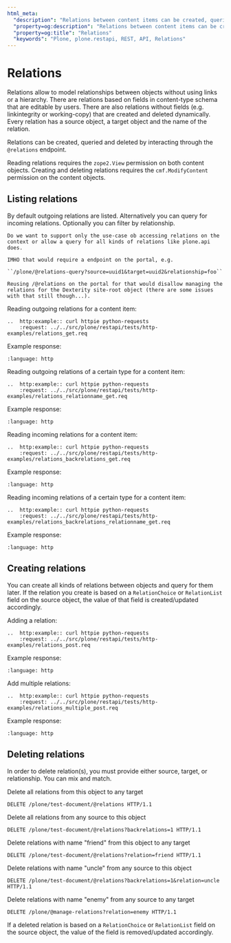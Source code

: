 ```yaml
---
html_meta:
  "description": "Relations between content items can be created, queried and deleted using the /@relations endpoint."
  "property=og:description": "Relations between content items can be created, queried and deleted using the /@relations endpoint."
  "property=og:title": "Relations"
  "keywords": "Plone, plone.restapi, REST, API, Relations"
---
```


# Relations

Relations allow to model relationships between objects without using links or a hierarchy.
There are relations based on fields in content-type schema that are editable by users.
There are also relations without fields (e.g. linkintegrity or working-copy) that are created and deleted dynamically.
Every relation has a source object, a target object and the name of the relation.

Relations can be created, queried and deleted by interacting through the `@relations` endpoint.

Reading relations requires the `zope2.View` permission on both content objects.
Creating and deleting relations requires the `cmf.ModifyContent` permission on the content objects.


## Listing relations

By default outgoing relations are listed.
Alternatively you can query for incoming relations.
Optionally you can filter by relationship.

```{todo}
Do we want to support only the use-case ob accessing relations on the context or allow a query for all kinds of relations like plone.api does.

IMHO that would require a endpoint on the portal, e.g.

``/plone/@relations-query?source=uuid1&target=uuid2&relationship=foo``

Reusing /@relations on the portal for that would disallow managing the relations for the Dexterity site-root object (there are some issues with that still though...).

```

Reading outgoing relations for a content item:

```{eval-rst}
..  http:example:: curl httpie python-requests
    :request: ../../src/plone/restapi/tests/http-examples/relations_get.req
```

Example response:

```{literalinclude} ../../src/plone/restapi/tests/http-examples/relations_get.resp
:language: http
```

Reading outgoing relations of a certain type for a content item:

```{eval-rst}
..  http:example:: curl httpie python-requests
    :request: ../../src/plone/restapi/tests/http-examples/relations_relationname_get.req
```

Example response:

```{literalinclude} ../../src/plone/restapi/tests/http-examples/relations_relationname_get.resp
:language: http
```

Reading incoming relations for a content item:

```{eval-rst}
..  http:example:: curl httpie python-requests
    :request: ../../src/plone/restapi/tests/http-examples/relations_backrelations_get.req
```

Example response:

```{literalinclude} ../../src/plone/restapi/tests/http-examples/relations_backrelations_get.resp
:language: http
```

Reading incoming relations of a certain type for a content item:

```{eval-rst}
..  http:example:: curl httpie python-requests
    :request: ../../src/plone/restapi/tests/http-examples/relations_backrelations_relationname_get.req
```

Example response:

```{literalinclude} ../../src/plone/restapi/tests/http-examples/relations_backrelations_relationname_get.resp
:language: http
```


## Creating relations

You can create all kinds of relations between objects and query for them later.
If the relation you create is based on a `RelationChoice` or `RelationList` field on the source object, the value of that field is created/updated accordingly.

Adding a relation:

```{eval-rst}
..  http:example:: curl httpie python-requests
    :request: ../../src/plone/restapi/tests/http-examples/relations_post.req
```

Example response:

```{literalinclude} ../../src/plone/restapi/tests/http-examples/relations_post.resp
:language: http
```

Add multiple relations:

```{eval-rst}
..  http:example:: curl httpie python-requests
    :request: ../../src/plone/restapi/tests/http-examples/relations_multiple_post.req
```

Example response:

```{literalinclude} ../../src/plone/restapi/tests/http-examples/relations_multiple_post.resp
:language: http
```


## Deleting relations

In order to delete relation(s), you must provide either source, target, or relationship.
You can mix and match.

Delete all relations from this object to any target

```
DELETE /plone/test-document/@relations HTTP/1.1
```

Delete all relations from any source to this object

```
DELETE /plone/test-document/@relations?backrelations=1 HTTP/1.1
```

Delete relations with name "friend" from this object to any target

```
DELETE /plone/test-document/@relations?relation=friend HTTP/1.1
```

Delete relations with name "uncle" from any source to this object

```
DELETE /plone/test-document/@relations?backrelations=1&relation=uncle HTTP/1.1
```

Delete relations with name "enemy" from any source to any target

```
DELETE /plone/@manage-relations?relation=enemy HTTP/1.1
```

If a deleted relation is based on a `RelationChoice` or `RelationList` field on the source object, the value of the field is removed/updated accordingly.
